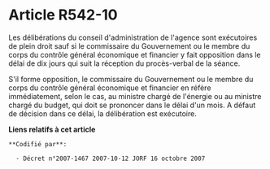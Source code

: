 # Article R542-10

Les délibérations du conseil d'administration de l'agence sont exécutoires de plein droit sauf si le commissaire du
Gouvernement ou le membre du corps du contrôle général économique et financier y fait opposition dans le délai de dix jours
qui suit la réception du procès-verbal de la séance.

S'il forme opposition, le commissaire du Gouvernement ou le membre du corps du contrôle général économique et financier en
réfère immédiatement, selon le cas, au ministre chargé de l'énergie ou au ministre chargé du budget, qui doit se prononcer
dans le délai d'un mois. A défaut de décision dans ce délai, la délibération est exécutoire.

**Liens relatifs à cet article**

	**Codifié par**:

	  - Décret n°2007-1467 2007-10-12 JORF 16 octobre 2007
